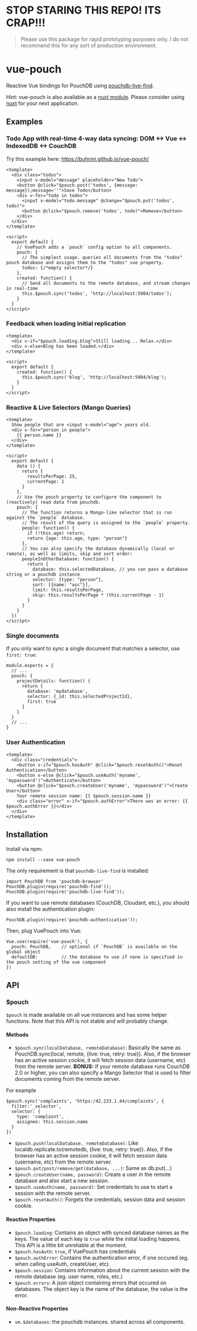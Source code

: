 # STOP STARING THIS REPO! ITS CRAP!!!

> Please use this package for rapid prototyping purposes only. I do not recommend this for any sort of production environment.

# vue-pouch

Reactive Vue bindings for PouchDB using [pouchdb-live-find](https://github.com/colinskow/pouchdb-live-find).

Hint: vue-pouch is also available as a [nuxt module](https://github.com/buhrmi/nuxt-pouch). Please consider using [nuxt](https://nuxtjs.org) for your next application.

## Examples

### Todo App with real-time 4-way data syncing: DOM <-> Vue <-> IndexedDB <-> CouchDB

Try this example here: https://buhrmi.github.io/vue-pouch/

```vue
<template>
  <div class="todos">
    <input v-model="message" placeholder="New Todo">
    <button @click="$pouch.post('todos', {message: message});message=''">Save Todo</button>
    <div v-for="todo in todos">
      <input v-model="todo.message" @change="$pouch.put('todos', todo)">
      <button @click="$pouch.remove('todos', todo)">Remove</button>
    </div>
  </div>
</template>

<script>
  export default {
    // VuePouch adds a `pouch` config option to all components.
    pouch: {
      // The simplest usage. queries all documents from the "todos" pouch database and assigns them to the "todos" vue property.
      todos: {/*empty selector*/}
    },
    created: function() {
      // Send all documents to the remote database, and stream changes in real-time
      this.$pouch.sync('todos', 'http://localhost:5984/todos');
    }
  }
</script>
```

### Feedback when loading initial replication

```vue
<template>
  <div v-if="$pouch.loading.blog">Still loading... Relax.</div>
  <div v-else>Blog has been loaded.</div>
</template>

<script>
  export default {
    created: function() {
      this.$pouch.sync('blog', 'http://localhost:5984/blog');
    }
  }
</script>
```


### Reactive & Live Selectors (Mango Queries)

```vue
<template>
  Show people that are <input v-model="age"> years old.
  <div v-for="person in people">
    {{ person.name }}
  </div>
</template>

<script>
  export default {
    data () {
      return {
        resultsPerPage: 25,
        currentPage: 1
      }
    },
    // Use the pouch property to configure the component to (reactively) read data from pouchdb.
    pouch: {
      // The function returns a Mango-like selector that is run against the `people` database.
      // The result of the query is assigned to the `people` property.
      people: function() {
        if (!this.age) return;
        return {age: this.age, type: "person"}
      },
      // You can also specify the database dynamically (local or remote), as well as limits, skip and sort order:
      peopleInOtherDatabase: function() {
        return {
          database: this.selectedDatabase, // you can pass a database string or a pouchdb instance
          selector: {type: "person"},
          sort: [{name: "asc"}],
          limit: this.resultsPerPage,
          skip: this.resultsPerPage * (this.currentPage - 1)
        }
      }
    }
  })
</script>
```

### Single documents

If you only want to sync a single document that matches a selector, use `first: true`:

```vue
module.exports = {
  // ...
  pouch: {  
    projectDetails: function() {
      return {
        database: 'mydatabase',
        selector: {_id: this.selectedProjectId},
        first: true
      }
    }
  }
  // ...
}
```

### User Authentication

```vue
<template>
  <div class="credentials">
    <button v-if="$pouch.hasAuth" @click="$pouch.resetAuth()">Reset Authentication</button>
    <button v-else @click="$pouch.useAuth('myname', 'mypassword')">Authenticate</button>
    <button @click="$pouch.createUser('myname', 'mypassword')">Create User</button>
    Your remote session name: {{ $pouch.session.name }}
    <div class="error" v-if="$pouch.authError">There was an error: {{ $pouch.authError }}</div>
  </div>
</template>
```




## Installation

Install via npm:

    npm install --save vue-pouch

The only requirement is that `pouchdb-live-find` is installed:

    import PouchDB from 'pouchdb-browser'
    PouchDB.plugin(require('pouchdb-find'));
    PouchDB.plugin(require('pouchdb-live-find'));
    
If you want to use remote databases (CouchDB, Cloudant, etc.), you should also install the authentication plugin:

    PouchDB.plugin(require('pouchdb-authentication'));
    
Then, plug VuePouch into Vue:

    Vue.use(require('vue-pouch'), {
      pouch: PouchDB,    // optional if `PouchDB` is available on the global object
      defaultDB:         // the database to use if none is specified in the pouch setting of the vue component
    })

## API

### $pouch

`$pouch` is made available on all vue instances and has some helper functions. Note that this API is not stable and will probably change.

#### Methods

* `$pouch.sync(localDatabase, remoteDatabase)`: Basically the same as PouchDB.sync(local, remote, {live: true, retry: true}). Also, if the browser has an active session cookie, it will fetch session data (username, etc) from the remote server. **BONUS:** If your remote database runs CouchDB 2.0 or higher, you can also specify a Mango Selector that is used to filter documents coming from the remote server.

For example

    $pouch.sync('complaints', 'https:/42.233.1.44/complaints', {
      filter:'_selector',
      selector: {
        type: 'complaint',
        assignee: this.session.name
      }
    })

* `$pouch.push(localDatabase, remoteDatabase)`: Like localdb.replicate.to(remotedb, {live: true, retry: true}). Also, if the browser has an active session cookie, it will fetch session data (username, etc) from the remote server.
* `$pouch.put/post/remove/get(database, ...)`: Same as db.put(...)
* `$pouch.createUser(name, password)`: Create a user in the remote database and also start a new session.
* `$pouch.useAuth(name, password)`: Set credentials to use to start a session with the remote server.
* `$pouch.resetAuth()`: Forgets the credentials, session data and session cookie.

#### Reactive Properties

* `$pouch.loading`: Contains an object with synced database names as the keys. The value of each key is `true` while the initial loading happens. This API is a little bit unreliable at the moment.
* `$pouch.hasAuth`: `true`, if VuePouch has credentials
* `$pouch.authError`: Contains the authentication error, if one occured (eg. when calling useAuth, createUser, etc).
* `$pouch.session`: Contains information about the current session with the remote database (eg. user name, roles, etc.)
* `$pouch.errors`: A json object containing errors that occured on databases. The object key is the name of the database, the value is the error.

#### Non-Reactive Properties

* `vm.$databases`: the pouchdb instances. shared across all components.

